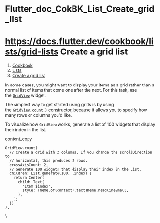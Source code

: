# Flutter_doc_CokBK_List_Create_grid_list
 https://docs.flutter.dev/cookbook/lists/grid-lists
Create a grid list
==================

1.  [Cookbook](https://docs.flutter.dev/cookbook)
2.  [Lists](https://docs.flutter.dev/cookbook/lists)
3.  [Create a grid list](https://docs.flutter.dev/cookbook/lists/grid-lists)

In some cases, you might want to display your items as a grid rather than a normal list of items that come one after the next. For this task, use the [`GridView`](https://api.flutter.dev/flutter/widgets/GridView-class.html) widget.

The simplest way to get started using grids is by using the [`GridView.count()`](https://api.flutter.dev/flutter/widgets/GridView/GridView.count.html) constructor, because it allows you to specify how many rows or columns you'd like.

To visualize how `GridView` works, generate a list of 100 widgets that display their index in the list.

content_copy

```
GridView.count(
  // Create a grid with 2 columns. If you change the scrollDirection to
  // horizontal, this produces 2 rows.
  crossAxisCount: 2,
  // Generate 100 widgets that display their index in the List.
  children: List.generate(100, (index) {
    return Center(
      child: Text(
        'Item $index',
        style: Theme.of(context).textTheme.headlineSmall,
      ),
    );
  }),
),
```

`\
`